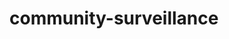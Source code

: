 # community-surveillance

<mxfile host="app.diagrams.net">
  <diagram name="Kuesioner Monitoring Kegiatan Nelayan">
    <mxGraphModel dx="974" dy="1027" grid="1" gridSize="10" guides="1" tooltips="1" connect="1" arrows="1" fold="1" page="1" pageScale="1" pageWidth="827" pageHeight="1169" math="0" shadow="0">
      <root>
        <mxCell id="0"/>
        <mxCell id="1" parent="0"/>
        <mxCell id="2" value="Waktu Bertemu Nelayan?" style="rounded=1;whiteSpace=wrap;html=1;" vertex="1" parent="1">
          <mxGeometry x="100" y="80" width="180" height="40" as="geometry"/>
        </mxCell>
        <mxCell id="3" value="Lokasi & Koordinat GPS?" style="rounded=1;whiteSpace=wrap;html=1;" vertex="1" parent="1">
          <mxGeometry x="100" y="160" width="180" height="40" as="geometry"/>
        </mxCell>
        <mxCell id="4" value="Nama Perahu?" style="rounded=1;whiteSpace=wrap;html=1;" vertex="1" parent="1">
          <mxGeometry x="100" y="240" width="180" height="40" as="geometry"/>
        </mxCell>
        <mxCell id="5" value="Jenis Perahu?" style="rounded=1;whiteSpace=wrap;html=1;" vertex="1" parent="1">
          <mxGeometry x="100" y="320" width="180" height="60" as="geometry"/>
        </mxCell>
        <mxCell id="6" value="Nama Nelayan?" style="rounded=1;whiteSpace=wrap;html=1;" vertex="1" parent="1">
          <mxGeometry x="100" y="420" width="180" height="40" as="geometry"/>
        </mxCell>
        <mxCell id="7" value="Jenis Kelamin?" style="rounded=1;whiteSpace=wrap;html=1;" vertex="1" parent="1">
          <mxGeometry x="100" y="500" width="180" height="40" as="geometry"/>
        </mxCell>
        <mxCell id="8" value="Jumlah Nelayan dalam Perahu?" style="rounded=1;whiteSpace=wrap;html=1;" vertex="1" parent="1">
          <mxGeometry x="100" y="580" width="180" height="40" as="geometry"/>
        </mxCell>
        <mxCell id="9" value="Asal Desa?" style="rounded=1;whiteSpace=wrap;html=1;" vertex="1" parent="1">
          <mxGeometry x="100" y="660" width="180" height="40" as="geometry"/>
        </mxCell>
        <mxCell id="10" value="Alat Tangkap?" style="rounded=1;whiteSpace=wrap;html=1;" vertex="1" parent="1">
          <mxGeometry x="100" y="740" width="180" height="60" as="geometry"/>
        </mxCell>
        <mxCell id="11" value="Hasil Tangkapan?" style="rounded=1;whiteSpace=wrap;html=1;" vertex="1" parent="1">
          <mxGeometry x="100" y="840" width="180" height="60" as="geometry"/>
        </mxCell>
        <mxCell id="12" value="Jenis Pelanggaran?" style="rounded=1;whiteSpace=wrap;html=1;" vertex="1" parent="1">
          <mxGeometry x="100" y="940" width="180" height="60" as="geometry"/>
        </mxCell>
        <mxCell id="13" value="Tingkat Pelanggaran?" style="rounded=1;whiteSpace=wrap;html=1;" vertex="1" parent="1">
          <mxGeometry x="100" y="1040" width="180" height="60" as="geometry"/>
        </mxCell>
        <mxCell id="14" value="Keterangan Tambahan?" style="rounded=1;whiteSpace=wrap;html=1;" vertex="1" parent="1">
          <mxGeometry x="100" y="1140" width="180" height="60" as="geometry"/>
        </mxCell>
      </root>
    </mxGraphModel>
  </diagram>
</mxfile>
